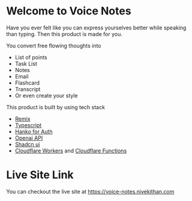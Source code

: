 # Welcome to Voice Notes 

Have you ever felt like you can express yourselves better while speaking than typing. Then this product is made for you. 

You convert free flowing thoughts into 

- List of points
- Task List 
- Notes
- Email
- Flashcard
- Transcript
- Or even create your style

This product is built by using tech stack

- [Remix](https://remix.run/)
- [Typescript](https://www.typescriptlang.org/)
- [Hanko for Auth](https://www.hanko.io/)
- [Openai API](https://openai.com/)
- [Shadcn ui](https://ui.shadcn.com/)
- [Cloudflare Workers](https://workers.cloudflare.com/) and [Cloudflare Functions](https://developers.cloudflare.com/pages/platform/functions/)

# Live Site Link
You can checkout the live site at https://voice-notes.nivekithan.com
